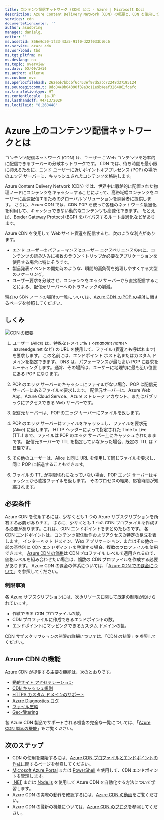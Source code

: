 ```yaml
---
title: コンテンツ配信ネットワーク (CDN) とは - Azure | Microsoft Docs
description: Azure Content Delivery Network (CDN) の概要と、CDN を使用して高帯域幅コンテンツを配信する方法について説明します。
services: cdn
documentationcenter: ''
author: asudbring
manager: danielgi
editor: ''
ms.assetid: 866e0c30-1f33-43a5-91f0-d22f033b16c6
ms.service: azure-cdn
ms.workload: tbd
ms.tgt_pltfrm: na
ms.devlang: na
ms.topic: overview
ms.date: 05/09/2018
ms.author: allensu
ms.custom: mvc
ms.openlocfilehash: 262e5b7bbcbf6c463ef97d5acc72248d37195124
ms.sourcegitcommit: 8dc84e8b04390f39a3c11e9b0eaf3264861fcafc
ms.translationtype: HT
ms.contentlocale: ja-JP
ms.lasthandoff: 04/13/2020
ms.locfileid: "81260448"
---
```

# <a name="what-is-a-content-delivery-network-on-azure"></a>Azure 上のコンテンツ配信ネットワークとは
コンテンツ配信ネットワーク (CDN) は、ユーザーに Web コンテンツを効率的に配信できるサーバーの分散ネットワークです。 CDN では、待ち時間を最小限に抑えるために、エンド ユーザーに近いポイントオブプレゼンス (POP) の場所のエッジ サーバーに、キャッシュされたコンテンツを格納します。 

Azure Content Delivery Network (CDN) では、世界中に戦略的に配置された物理ノードにコンテンツをキャッシュすることによって、高帯域幅コンテンツをユーザーに高速配信するためのグローバル ソリューションを開発者に提供します。 さらに、Azure CDN では、CDN POP を使って各種のネットワーク最適化を利用して、キャッシュできない動的なコンテンツも高速化できます。 たとえば、Border Gateway Protocol (BGP) をバイパスするルート最適化などがあります。

Azure CDN を使用して Web サイト資産を配信すると、次のような利点があります。

* エンド ユーザーのパフォーマンスとユーザー エクスペリエンスの向上。コンテンツの読み込みに複数のラウンドトリップか必要なアプリケーションを使用する場合は特にそうです。
* 製品発表イベントの開始時のような、瞬間的高負荷を処理しやすくする大型のスケーリング。
* ユーザー要求を分散させ、コンテンツをエッジ サーバーから直接配信することによる、配信元サーバーへのトラフィックの削減。

現在の CDN ノードの場所の一覧については、[Azure CDN の POP の場所](cdn-pop-locations.md)に関するページを参照してください。

## <a name="how-it-works"></a>しくみ
![CDN の概要](./media/cdn-overview/cdn-overview.png)

1. ユーザー (Alice) は、特殊なドメイン名 ( _&lt;endpoint name&gt;_ .azureedge.net など) の URL を使用して、ファイル (資産とも呼ばれます) を要求します。 この名前には、エンドポイント ホスト名またはカスタム ドメインを指定できます。 DNS は、パフォーマンスが最も高い POP に要求をルーティングします。通常、その場所は、ユーザーに地理的に最も近い位置にある POP になります。
    
2. POP のエッジ サーバーのキャッシュにファイルがない場合、POP は配信元サーバーにあるファイルを要求します。 配信元サーバーは、Azure Web App、Azure Cloud Service、Azure ストレージ アカウント、またはパブリックにアクセスできる Web サーバーです。
   
3. 配信元サーバーは、POP のエッジ サーバーにファイルを返します。
    
4. POP のエッジ サーバーはファイルをキャッシュし、ファイルを要求元 (Alice) に返します。 HTTP ヘッダーによって指定された Time to Live (TTL) まで、ファイルは POP のエッジ サーバー上にキャッシュされたままです。 配信元サーバーで TTL を指定していなかった場合、既定の TTL は 7 日間です。
    
5. その他のユーザーは、Alice と同じ URL を使用して同じファイルを要求し、同じ POP に転送することもできます。
    
6. ファイルの TTL が期限切れになっていない場合、POP エッジ サーバーはキャッシュから直接ファイルを返します。 そのプロセスの結果、応答時間が短縮されます。

## <a name="requirements"></a>必要条件
Azure CDN を使用するには、少なくとも 1 つの Azure サブスクリプションを所有する必要があります。 さらに、少なくとも 1 つの CDN プロファイルを作成する必要があります。これは、CDN エンドポイントをまとめたものです。 各 CDN エンドポイントは、コンテンツ配信動作およびアクセスの特定の構成を表します。 インターネット ドメイン、Web アプリケーション、またはその他の一部の基準別に CDN エンドポイントを整理する場合、複数のプロファイルを使用できます。 [Azure CDN の価格](https://azure.microsoft.com/pricing/details/cdn/)は CDN プロファイル レベルで適用されるので、価格レベルを組み合わせたい場合は、複数の CDN プロファイルを作成する必要があります。 Azure CDN の課金の体系については、「[Azure CDN での課金について](cdn-billing.md)」を参照してください。

### <a name="limitations"></a>制限事項
各 Azure サブスクリプションには、次のリソースに関して既定の制限が設けられています。
 - 作成できる CDN プロファイルの数。
 - CDN プロファイルに作成できるエンドポイントの数。 
 - エンドポイントにマッピングできるカスタム ドメインの数。

CDN サブスクリプションの制限の詳細については、「[CDN の制限](https://docs.microsoft.com/azure/azure-resource-manager/management/azure-subscription-service-limits)」を参照してください。
    
## <a name="azure-cdn-features"></a>Azure CDN の機能
Azure CDN が提供する主要な機能は、次のとおりです。

- [動的サイト アクセラレーション](cdn-dynamic-site-acceleration.md)
- [CDN キャッシュ規則](cdn-caching-rules.md)
- [HTTPS カスタム ドメインのサポート](cdn-custom-ssl.md)
- [Azure Diagnostics ログ](cdn-azure-diagnostic-logs.md)
- [ファイル圧縮](cdn-improve-performance.md)
- [Geo-filtering](cdn-restrict-access-by-country.md)

各 Azure CDN 製品でサポートされる機能の完全な一覧については、「[Azure CDN 製品の機能](cdn-features.md)」をご覧ください。

## <a name="next-steps"></a>次のステップ
- CDN の使用を開始するには、[Azure CDN プロファイルとエンドポイントの作成](cdn-create-new-endpoint.md)に関するページを参照してください。
- [Microsoft Azure Portal](https://portal.azure.com) または [PowerShell](cdn-manage-powershell.md) を使用して、CDN エンドポイントを管理します。
- [.NET](cdn-app-dev-net.md) または [Node.js](cdn-app-dev-node.md) を使用して Azure CDN を自動化する方法について学習します。
- Azure CDN の実際の動作を確認するには、[Azure CDN の動画](https://azure.microsoft.com/resources/videos/index/?services=cdn&sort=newest)をご覧ください。
- Azure CDN の最新の機能については、[Azure CDN のブログ](https://azure.microsoft.com/blog/tag/azure-cdn/)を参照してください。
